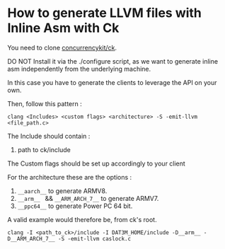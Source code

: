 # How to generate LLVM files with Inline Asm with Ck

You need to clone [concurrencykit/ck](https://github.com/concurrencykit/ck).

DO NOT Install it via the ./configure script, as we want to generate inline asm independently from the underlying machine.

In this case you have to generate the clients to leverage the API on your own.

Then, follow this pattern :
```
clang <Includes> <custom flags> <architecture> -S -emit-llvm <file_path.c>
```
The Include should contain :
1. path to ck/include

The Custom flags should be set up accordingly to your client

For the architecture these are the options : 
1. ```__aarch__``` to generate ARMV8.
2. ```__arm__ ``` &&  ```__ARM_ARCH_7__``` to generate ARMV7.
3. ```__ppc64__``` to generate Power PC 64 bit.

A valid example would therefore be, from ck's root.
```
clang -I <path_to_ck>/include -I DAT3M_HOME/include -D__arm__ -D__ARM_ARCH_7__ -S -emit-llvm caslock.c
```